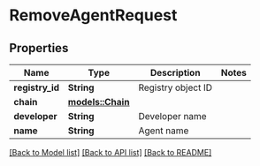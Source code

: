 # RemoveAgentRequest

## Properties

Name | Type | Description | Notes
------------ | ------------- | ------------- | -------------
**registry_id** | **String** | Registry object ID | 
**chain** | [**models::Chain**](Chain.md) |  | 
**developer** | **String** | Developer name | 
**name** | **String** | Agent name | 

[[Back to Model list]](../README.md#documentation-for-models) [[Back to API list]](../README.md#documentation-for-api-endpoints) [[Back to README]](../README.md)


